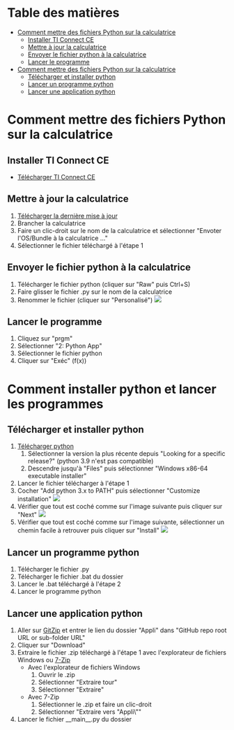 # Table des matières
* [Comment mettre des fichiers Python sur la calculatrice](#Comment-mettre-des-fichiers-Python-sur-la-calculatrice)
    * [Installer TI Connect CE](#Installer-TI-Connect-CE)
    * [Mettre à jour la calculatrice](#Mettre-à-jour-la-calculatrice)
    * [Envoyer le fichier python à la calculatrice](#Envoyer-le-fichier-python-à-la-calculatrice)
    * [Lancer le programme](#Lancer-le-programme)
* [Comment mettre des fichiers Python sur la calculatrice](#Comment-installer-python-et-lancer-les-programmes)
    * [Télécharger et installer python](#Télécharger-et-installer-python)
    * [Lancer un programme python](#Lancer-un-programme-python)
    * [Lancer une application python](#Lancer-une-application-python)
# Comment mettre des fichiers Python sur la calculatrice
## Installer TI Connect CE
* [Télécharger TI Connect CE](https://education.ti.com/ticonnectce/downloads/ticonnectce-win)
## Mettre à jour la calculatrice
1. [Télécharger la dernière mise à jour](https://education.ti.com/83ce/downloads/osappsbundle)
2. Brancher la calculatrice
3. Faire un clic-droit sur le nom de la calculatrice et sélectionner "Envoter l'OS/Bundle à la calculatrice ..."
4. Sélectionner le fichier téléchargé à l'étape 1
## Envoyer le fichier python à la calculatrice
1. Télécharger le fichier python (cliquer sur "Raw" puis Ctrl+S)
2. Faire glisser le fichier .py sur le nom de la calculatrice
3. Renommer le fichier (cliquer sur "Personalisé")
![](https://education.ti.com/html/webhelp/EG_TI83PremCE/FR/Subsystems/EG_83TIC-CE_FR/Content/EG_83_TIConnect/_Images/M_UsePython/SendtoCalc.png)
## Lancer le programme
1. Cliquez sur "prgm"
2. Sélectionner "2: Python App"
3. Sélectionner le fichier python
4. Cliquer sur "Exéc" (f(x))
# Comment installer python et lancer les programmes
## Télécharger et installer python
1. [Télécharger python](https://www.python.org/downloads/#:~:text=Looking%20for%20a%20specific%20release%3F)
    1. Sélectionner la version la plus récente depuis "Looking for a specific release?" (python 3.9 n'est pas compatible)
    2. Descendre jusqu'à "Files" puis sélectionner "Windows x86-64 executable installer"
2. Lancer le fichier télécharger à l'étape 1
3. Cocher "Add python 3.x to PATH" puis sélectionner "Customize installation"
![](https://www.zupimages.net/up/20/44/hul8.jpg)
4. Vérifier que tout est coché comme sur l'image suivante puis cliquer sur "Next"
![](https://zupimages.net/up/20/44/lcdo.jpg)
5. Vérifier que tout est coché comme sur l'image suivante, sélectionner un chemin facile à retrouver puis cliquer sur "Install"
![](https://zupimages.net/up/20/44/98bz.jpg)
## Lancer un programme python
1. Télécharger le fichier .py
2. Télécharger le fichier .bat du dossier
3. Lancer le .bat téléchargé à l'étape 2
4. Lancer le programme python
## Lancer une application python
1. Aller sur [GitZip](http://kinolien.github.io/gitzip/) et entrer le lien du dossier "Appli" dans "GitHub repo root URL or sub-folder URL"
2. Cliquer sur "Download"
3. Extraire le fichier .zip téléchargé à l'étape 1 avec l'explorateur de fichiers Windows ou [7-Zip](https://www.7-zip.fr/)
    * Avec l'explorateur de fichiers Windows
        1. Ouvrir le .zip
        2. Sélectionner "Extraire tour"
        3. Sélectionner "Extraire"
    * Avec 7-Zip
        1. Sélectionner le .zip et faire un clic-droit
        2. Sélectionner "Extraire vers "Appli&#92;""
4. Lancer le fichier &#95;&#95;main&#95;&#95;.py du dossier
